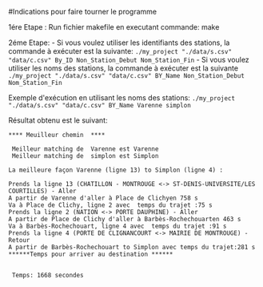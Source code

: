 #Indications pour faire tourner le programme

1ére Etape : Run fichier  makefile en executant commande: make

2éme Etape: - Si vous voulez utiliser les identifiants des stations, la commande à exécuter est la suivante:
`./my_project "./data/s.csv" "data/c.csv" By_ID Non_Station_Debut Nom_Station_Fin` 
            - Si vous voulez utiliser les noms des stations, la commande à exécuter est la suivante
`./my_project "./data/s.csv" "data/c.csv" BY_Name Non_Station_Debut Nom_Station_Fin` 

Exemple d'exécution en utilisant les noms des stations: 
`./my_project "./data/s.csv" "data/c.csv" BY_Name Varenne simplon`



Résultat obtenu est le suivant:

```
**** Meuilleur chemin  **** 

 Meilleur matching de  Varenne est Varenne
 Meilleur matching de  simplon est Simplon

La meilleure façon Varenne (ligne 13) to Simplon (ligne 4) : 

Prends la ligne 13 (CHATILLON - MONTROUGE <-> ST-DENIS-UNIVERSITE/LES COURTILLES) - Aller
A partir de Varenne d'aller à Place de Clichyen 758 s
Va à Place de Clichy, ligne 2 avec  temps du trajet :75 s
Prends la ligne 2 (NATION <-> PORTE DAUPHINE) - Aller
A partir de Place de Clichy d'aller à Barbès-Rochechouarten 463 s
Va à Barbès-Rochechouart, ligne 4 avec  temps du trajet :91 s
Prends la ligne 4 (PORTE DE CLIGNANCOURT <-> MAIRIE DE MONTROUGE) - Retour
A partir de Barbès-Rochechouart to Simplon avec temps du trajet:281 s
******Temps pour arriver au destination ****** 


 Temps: 1668 secondes

```

